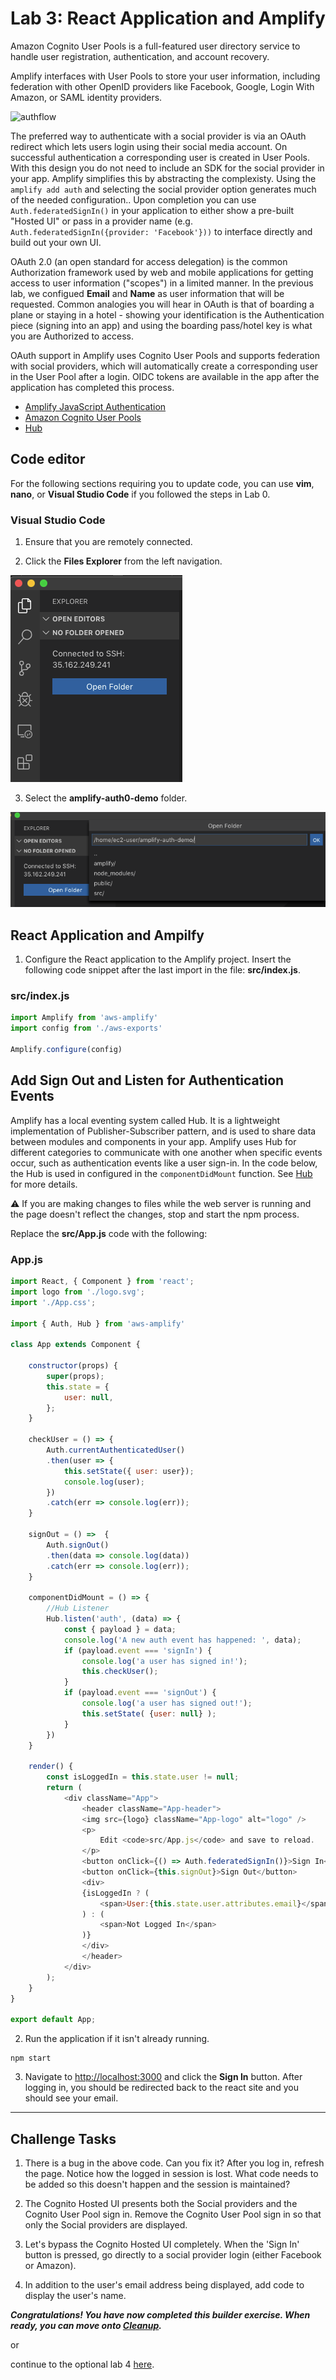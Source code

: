 # Lab 3: React Application and Amplify

Amazon Cognito User Pools is a full-featured user directory service to handle user registration, authentication, and account recovery. 

Amplify interfaces with User Pools to store your user information, including federation with other OpenID providers like Facebook, Google, Login With Amazon, or SAML identity providers.

![authflow](https://aws-amplify.github.io/docs/images/SocialAuthZ.png)

The preferred way to authenticate with a social provider is via an OAuth redirect which lets users login using their social media account. On successful authentication a corresponding user is created in User Pools. With this design you do not need to include an SDK for the social provider in your app. Amplify simplifies this by abstracting the complexisty. Using the ``amplify add auth`` and selecting the social provider option generates much of the needed configuration.. Upon completion you can use ``Auth.federatedSignIn()`` in your application to either show a pre-built "Hosted UI" or pass in a provider name (e.g. ``Auth.federatedSignIn({provider: 'Facebook'}))`` to interface directly and build out your own UI.

OAuth 2.0 (an open standard for access delegation) is the common Authorization framework used by web and mobile applications for getting access to user information ("scopes") in a limited manner. In the previous lab, we configued **Email** and **Name** as user information that will be requested. Common analogies you will hear in OAuth is that of boarding a plane or staying in a hotel - showing your identification is the Authentication piece (signing into an app) and using the boarding pass/hotel key is what you are Authorized to access.

OAuth support in Amplify uses Cognito User Pools and supports federation with social providers, which will automatically create a corresponding user in the User Pool after a login. OIDC tokens are available in the app after the application has completed this process.


* [Amplify JavaScript Authentication](https://aws-amplify.github.io/docs/js/authentication)
* [Amazon Cognito User Pools](https://docs.aws.amazon.com/cognito/latest/developerguide/cognito-user-identity-pools.html)
* [Hub](https://aws-amplify.github.io/docs/js/hub)

## Code editor
For the following sections requiring you to update code, you can use **vim**, **nano**, or **Visual Studio Code** if you followed the steps in Lab 0.

### Visual Studio Code
1. Ensure that you are remotely connected.

2. Click the **Files Explorer** from the left navigation.

![vsfe](images/0a.png)

3. Select the **amplify-auth0-demo** folder.

![vsfolder](images/0b.png)

## React Application and Ampilfy

1. Configure the React application to the Amplify project. Insert the following code snippet after the last import in the file:  **src/index.js**.

### src/index.js
```javascript
import Amplify from 'aws-amplify'
import config from './aws-exports'

Amplify.configure(config)
```

## Add Sign Out and Listen for Authentication Events

Amplify has a local eventing system called Hub. It is a lightweight implementation of Publisher-Subscriber pattern, and is used to share data between modules and components in your app. Amplify uses Hub for different categories to communicate with one another when specific events occur, such as authentication events like a user sign-in. In the code below, the Hub is used in configured in the ``componentDidMount`` function. See
[Hub](https://aws-amplify.github.io/docs/js/hub) for more details.

:warning: If you are making changes to files while the web server is running and the page doesn't reflect the changes, stop and start the npm process.

Replace the **src/App.js** code with the following:

### App.js
```javascript
import React, { Component } from 'react';
import logo from './logo.svg';
import './App.css';

import { Auth, Hub } from 'aws-amplify'

class App extends Component {

    constructor(props) {
        super(props);
        this.state = {
            user: null,
        };
    }

    checkUser = () => {
        Auth.currentAuthenticatedUser()
        .then(user => {
            this.setState({ user: user}); 
            console.log(user);
        })
        .catch(err => console.log(err));
    }

    signOut = () =>  {
        Auth.signOut()
        .then(data => console.log(data))
        .catch(err => console.log(err));
    }

    componentDidMount = () => {
        //Hub Listener
        Hub.listen('auth', (data) => {
            const { payload } = data;
            console.log('A new auth event has happened: ', data);
            if (payload.event === 'signIn') {
                console.log('a user has signed in!');
                this.checkUser();
            }
            if (payload.event === 'signOut') {
                console.log('a user has signed out!');
                this.setState( {user: null} );
            }
        })
    }

    render() {
        const isLoggedIn = this.state.user != null;
        return (
            <div className="App">
                <header className="App-header">
                <img src={logo} className="App-logo" alt="logo" />
                <p>
                    Edit <code>src/App.js</code> and save to reload.
                </p>
                <button onClick={() => Auth.federatedSignIn()}>Sign In</button>          
                <button onClick={this.signOut}>Sign Out</button>
                <div>
                {isLoggedIn ? (
                    <span>User:{this.state.user.attributes.email}</span>
                ) : (
                    <span>Not Logged In</span>
                )}
                </div>
                </header>       
            </div>      
        );
    }
}

export default App;
```



2. Run the application if it isn't already running.

```shell
npm start
```

3. Navigate to [http://localhost:3000](http://localhost:3000) and click the **Sign In** button. After logging in, you should be redirected back to the react site and you should see your email.


------

## Challenge Tasks
1. There is a bug in the above code. Can you fix it? After you log in, refresh the page. Notice how the logged in session is lost. What code needs to be added so this doesn't happen and the session is maintained?

2. The Cognito Hosted UI presents both the Social providers and the Cognito User Pool sign in. Remove the Cognito User Pool sign in so that only the Social providers are displayed.

3. Let's bypass the Cognito Hosted UI completely. When the 'Sign In' button is pressed, go directly to a social provider login (either Facebook or Amazon).

4. In addition to the user's email address being displayed, add code to display the user's name. 

***Congratulations! You have now completed this builder exercise. When ready, you can move onto [Cleanup](../lab-99-clean-up/).***

or

continue to the optional lab 4 [here](../lab-4-okta/).
